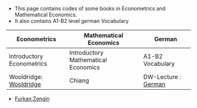 * This page contains codes of some books in Econometrics and Mathematical Economics.
* It also contains A1-B2 level german Vocabulary 


Econometrics    |     Mathematical Economics    |       German
------------    |   -------------               |   -------------
Introductory Econometrics    |    Introductory Mathematical Economics     | A1-B2 Vocabulary 
Wooldridge: [Wooldridge](https://github.com/tatanik501/Econ/files/7005262/R.Woolridge.pdf)    |     Chiang    | DW-Lecture : [German](https://github.com/tatanik501/Econ/files/7005353/german.pdf)





* [Furkan Zengin](https://github.com/tatanik501)

                
                

